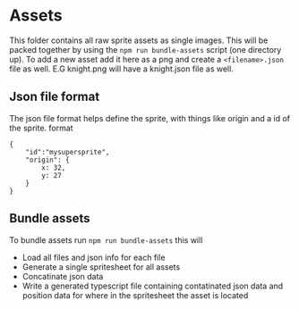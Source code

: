 # Assets

This folder contains all raw sprite assets as single images.
This will be packed together by using the `npm run bundle-assets` script (one directory up).
To add a new asset add it here as a png and create a `<filename>.json` file as well.
E.G knight.png will have a knight.json file as well.

## Json file format
The json file format helps define the sprite, with things like origin and a id of the sprite.
format
```
{
    "id":"mysupersprite",
    "origin": {
        x: 32,
        y: 27
    }
}
```

## Bundle assets

To bundle assets run `npm run bundle-assets` this will
- Load all files and json info for each file
- Generate a single spritesheet for all assets
- Concatinate json data
- Write a generated typescript file containing contatinated json data and position data for where in the spritesheet the asset is located
